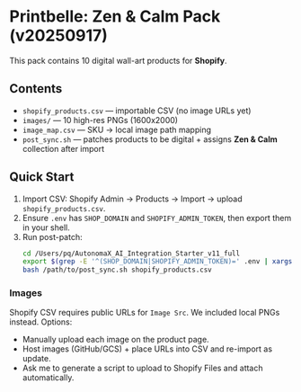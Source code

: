 # Printbelle: Zen & Calm Pack (v20250917)

This pack contains 10 digital wall-art products for **Shopify**.

## Contents
- `shopify_products.csv` — importable CSV (no image URLs yet)
- `images/` — 10 high-res PNGs (1600x2000)
- `image_map.csv` — SKU → local image path mapping
- `post_sync.sh` — patches products to be digital + assigns **Zen & Calm** collection after import

## Quick Start
1. Import CSV: Shopify Admin → Products → Import → upload `shopify_products.csv`.
2. Ensure `.env` has `SHOP_DOMAIN` and `SHOPIFY_ADMIN_TOKEN`, then export them in your shell.
3. Run post-patch:
   ```bash
   cd /Users/pq/AutonomaX_AI_Integration_Starter_v11_full
   export $(grep -E '^(SHOP_DOMAIN|SHOPIFY_ADMIN_TOKEN)=' .env | xargs)
   bash /path/to/post_sync.sh shopify_products.csv
   ```

### Images
Shopify CSV requires public URLs for `Image Src`. We included local PNGs instead.
Options:
- Manually upload each image on the product page.
- Host images (GitHub/GCS) + place URLs into CSV and re-import as update.
- Ask me to generate a script to upload to Shopify Files and attach automatically.

